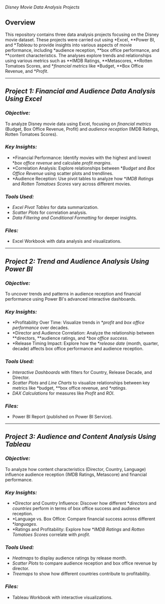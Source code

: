  *Disney Movie Data Analysis Projects*

## Overview
This repository contains three data analysis projects focusing on the Disney movie dataset. These projects were carried out using *Excel, **Power BI, and **Tableau* to provide insights into various aspects of movie performance, including *audience reception, **box office performance, and **content characteristics. The analyses explore trends and relationships using various metrics such as **IMDB Ratings, **Metascores, **Rotten Tomatoes Scores, and **financial metrics* like *Budget, **Box Office Revenue, and **Profit*.

---

## *Project 1: Financial and Audience Data Analysis Using Excel*

### *Objective:*
To analyze Disney movie data using Excel, focusing on *financial metrics* (Budget, Box Office Revenue, Profit) and *audience reception* (IMDB Ratings, Rotten Tomatoes Scores).

### *Key Insights:*
- *Financial Performance: Identify movies with the highest and lowest **box office revenue* and calculate *profit margins*.
- *Correlation Analysis: Explore relationships between **Budget* and *Box Office Revenue* using scatter plots and trendlines.
- *Audience Reception: Use pivot tables to analyze how **IMDB Ratings* and *Rotten Tomatoes Scores* vary across different movies.
  
### *Tools Used:*
- *Excel Pivot Tables* for data summarization.
- *Scatter Plots* for correlation analysis.
- *Data Filtering and Conditional Formatting* for deeper insights.

### *Files:*
- Excel Workbook with data analysis and visualizations.

---

## *Project 2: Trend and Audience Analysis Using Power BI*

### *Objective:*
To uncover trends and patterns in audience reception and financial performance using Power BI's advanced interactive dashboards.

### *Key Insights:*
- *Profitability Over Time: Visualize trends in **profit* and *box office performance* over decades.
- *Director and Audience Correlation: Analyze the relationship between **directors, **audience ratings, and **box office success*.
- *Release Timing Impact: Explore how the **release date* (month, quarter, decade) affects box office performance and audience reception.

### *Tools Used:*
- *Interactive Dashboards* with filters for Country, Release Decade, and Director.
- *Scatter Plots* and *Line Charts* to visualize relationships between key metrics like *budget, **box office revenue, and **ratings*.
- *DAX Calculations* for measures like *Profit* and *ROI*.

### *Files:*
- Power BI Report (published on Power BI Service).

---

## *Project 3: Audience and Content Analysis Using Tableau*

### *Objective:*
To analyze how content characteristics (Director, Country, Language) influence audience reception (IMDB Ratings, Metascore) and financial performance.

### *Key Insights:*
- *Director and Country Influence: Discover how different **directors* and *countries* perform in terms of box office success and audience reception.
- *Language vs. Box Office: Compare financial success across different **languages*.
- *Ratings and Profitability: Explore how **IMDB Ratings* and *Rotten Tomatoes Scores* correlate with *profit*.

### *Tools Used:*
- *Heatmaps* to display audience ratings by release month.
- *Scatter Plots* to compare audience reception and box office revenue by director.
- *Treemaps* to show how different countries contribute to profitability.

### *Files:*
- Tableau Workbook with interactive visualizations.
